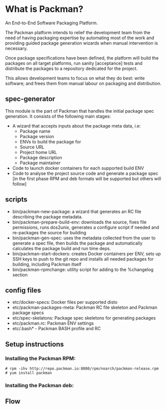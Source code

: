# What is Packman?
An End-to-End Software Packaging Platform.

The Packman platform intends to relief the development team from the need of having packaging expertise by automating most of the work and providing guided package generation wizards when manual intervention is necessary.

Once package specifications have been defined, the platform will build the packages on all target platforms, run sanity [acceptance] tests and distribute the packages to a repository dedicated for the project.

This allows development teams to focus on what they do best: write software; and frees them from manual labour on packaging and distribution.

## spec-generator
This module is the part of Packman that handles the initial package spec generation.
It consists of the following main stages:
-  A wizard that accepts inputs about the package meta data, i.e:
	- Package name
	- Package version
	- ENVs to build the package for
	- Source URL
	- Project home URL
	- Package description
	- Package maintainer
- Code to launch docker containers for each supported build ENV
- Code to analyse the project source code and generate a package spec [in the first phase RPM and deb formats will be supported but others will follow]

## scripts

- bin/packman-new-package: a wizard that generates an RC file describing the package metadata.
- bin/packman-prepare-build-env: downloads the source, fixes file permissions, runs dos2unix, generates a configure script if needed and re-packages the source for building
- bin/packman-gen-spec: uses the metadata collected from the user to generate a spec file, then builds the package and automatically calculates the package build and run time deps. 
- bin/packman-start-dockers: creates Docker containers per ENV, sets up SSH keys to push to the git repo and installs all needed packages for building, including Packman itself
- bin/packman-rpmchange: utility script for adding to the %changelog section

## config files
- etc/docker-specs: Docker files per supported disto
- etc/packman-packages-meta: Packman RC file skeleton and Packman package specs
- etc/spec-skelatons: Package spec skeletons for generating packages
- etc/packman.rc: Packman ENV settings
- etc/.bash\* - Packman BASH profile and RC 

## Setup instructions
### Installing the Packman RPM:
```
# rpm -ihv http://repo.packman.io:8080/rpm/noarch/packman-release.rpm
# yum install packman
```
### Installing the Packman deb:

## Flow
